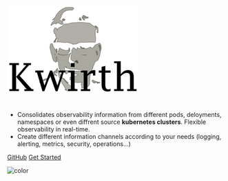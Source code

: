 <!-- _coverpage.md -->

![logo](./_media/kwirth-logo-30.png)

#
- Consolidates observability information from different pods, deloyments, namespaces or even diffrent source **kubernetes clusters**. Flexible observability in real-time.
- Create different information channels according to your needs (logging, alerting, metrics, security, operations...)

[GitHub](https://github.com/jfvilas/kwirth/)
[Get Started](/index)

![color](#ffffff)

